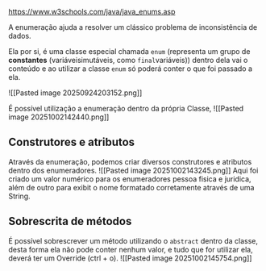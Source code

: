 https://www.w3schools.com/java/java_enums.asp

A enumeração ajuda a resolver um clássico problema de inconsistência de dados.

Ela por si, é uma classe especial chamada `enum` (representa um grupo de **constantes** (variáveis ​​imutáveis, como `final`variáveis)) dentro dela vai o conteúdo e ao utilizar a classe `enum` só poderá conter o que foi passado a ela.

![[Pasted image 20250924203152.png]]


É possível utilização a enumeração dentro da própria Classe, 
![[Pasted image 20251002142440.png]]

## Construtores e atributos
Através da enumeração, podemos criar diversos construtores e atributos dentro dos enumeradores.
![[Pasted image 20251002143245.png]]
Aqui foi criado um valor numérico para os enumeradores pessoa fisica e juridica, além de outro para exibit o nome formatado corretamente através de uma String.

## Sobrescrita de métodos
É possível sobrescrever um método utilizando o `abstract` dentro da classe, desta forma ela não pode conter nenhum valor, e tudo que for utilizar ela, deverá ter um Override (ctrl + o).
![[Pasted image 20251002145754.png]]